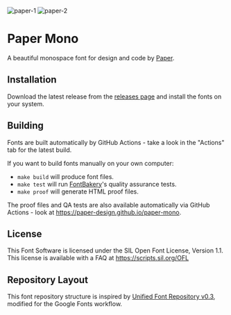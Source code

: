 ![paper-1](https://github.com/user-attachments/assets/70bf9a47-1109-4217-879d-0225a2498d00)
![paper-2](https://github.com/user-attachments/assets/e9c0e9e3-d19a-447d-bab6-4ac3bc463c61)

# Paper Mono

A beautiful monospace font for design and code by [Paper](https://paper.design).

## Installation

Download the latest release from the [releases page](https://github.com/paper-design/paper-mono/releases/latest) and install the fonts on your system.

## Building

Fonts are built automatically by GitHub Actions - take a look in the "Actions" tab for the latest build.

If you want to build fonts manually on your own computer:

* `make build` will produce font files.
* `make test` will run [FontBakery](https://github.com/googlefonts/fontbakery)'s quality assurance tests.
* `make proof` will generate HTML proof files.

The proof files and QA tests are also available automatically via GitHub Actions - look at https://paper-design.github.io/paper-mono.

## License

This Font Software is licensed under the SIL Open Font License, Version 1.1.
This license is available with a FAQ at
https://scripts.sil.org/OFL

## Repository Layout

This font repository structure is inspired by [Unified Font Repository v0.3](https://github.com/unified-font-repository/Unified-Font-Repository), modified for the Google Fonts workflow.
